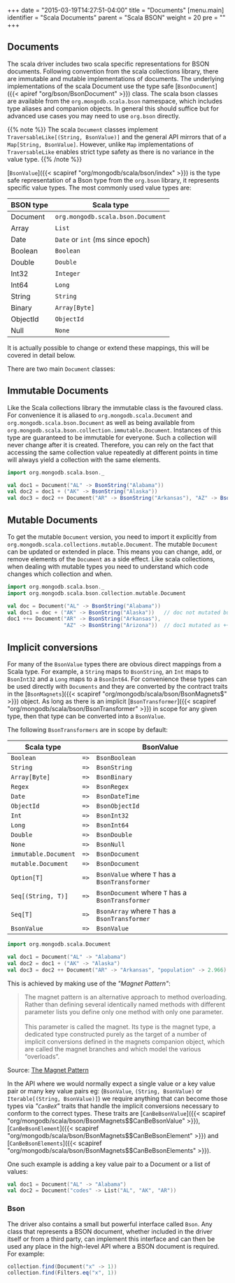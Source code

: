 +++
date = "2015-03-19T14:27:51-04:00"
title = "Documents"
[menu.main]
  identifier = "Scala Documents"
  parent = "Scala BSON"
  weight = 20
  pre = "<i class='fa'></i>"
+++

## Documents

The scala driver includes two scala specific representations for BSON documents. Following convention from the scala collections library,
there are immutable and mutable implementations of documents. The underlying implementations of the scala Document use the type safe 
[`BsonDocument`]({{< apiref "org/bson/BsonDocument" >}}) class. The scala bson classes are available from the `org.mongodb.scala.bson` 
namespace, which includes type aliases and companion objects.  In general this should suffice but for advanced use cases you may need to 
use `org.bson` directly.

{{% note %}}
The scala `Document` classes implement `TraversableLike[(String, BsonValue)]` and the general API mirrors that of a `Map[String, BsonValue]`.
However, unlike `Map` implementations of `TraversableLike` enables strict type safety as there is no variance in the value type.
{{% /note %}}

[`BsonValue`]({{< scapiref "org/mongodb/scala/bson/index" >}}) is the type safe representation of a Bson type from the `org.bson` library, it represents specific value types. The most commonly used value types are: 
   
| BSON type | Scala type                        |
|-----------|-----------------------------------|
| Document  | `org.mongodb.scala.bson.Document` |
| Array     | `List`                            |
| Date      | `Date` or `int` (ms since epoch)  |
| Boolean   | `Boolean`                         |
| Double    | `Double`                          |
| Int32     | `Integer`                         |
| Int64     | `Long`                            |
| String    | `String`                          |
| Binary    | `Array[Byte]`                     |
| ObjectId  | `ObjectId`                        |
| Null      | `None`                            |

It is actually possible to change or extend these mappings, this will be covered in detail below.

There are two main `Document` classes:

## Immutable Documents

Like the Scala collections library the immutable class is the favoured class.  For convenience it is aliased to `org.mongodb.scala.Document`
and `org.mongodb.scala.bson.Document` as well as being available from `org.mongodb.scala.bson.collection.immutable.Document`. Instances of 
this type are guaranteed to be immutable for everyone. Such a collection will never change after it is created. Therefore, you can rely on 
the fact that accessing the same collection value repeatedly at different points in time will always yield a collection with the same elements.

```scala
import org.mongodb.scala.bson._

val doc1 = Document("AL" -> BsonString("Alabama"))
val doc2 = doc1 + ("AK" -> BsonString("Alaska"))
val doc3 = doc2 ++ Document("AR" -> BsonString("Arkansas"), "AZ" -> BsonString("Arizona"))
```

## Mutable Documents

To get the mutable `Document` version, you need to import it explicitly from `org.mongodb.scala.collections.mutable.Document`.  The mutable 
`Document` can be updated or extended in place. This means you can change, add, or remove elements of the `Document` as a side effect. Like 
scala collections, when dealing with mutable types you need to understand which code changes which collection and when.

```scala
import org.mongodb.scala.bson._
import org.mongodb.scala.bson.collection.mutable.Document

val doc = Document("AL" -> BsonString("Alabama"))
val doc1 = doc + ("AK" -> BsonString("Alaska"))   // doc not mutated but new doc created
doc1 ++= Document("AR" -> BsonString("Arkansas"), 
                  "AZ" -> BsonString("Arizona"))  // doc1 mutated as ++= changes in place. 
```

## Implicit conversions

For many of the `BsonValue` types there are obvious direct mappings from a Scala type. For example, a `String` maps to `BsonString`, an `Int`
maps to `BsonInt32` and a `Long` maps to a `BsonInt64`.  For convenience these types can be used directly with `Documents` and they are 
converted by the contract traits in the [`BsonMagnets`]({{< scapiref "org/mongodb/scala/bson/BsonMagnets$" >}}) object. As long as there is
an implicit [`BsonTransformer`]({{< scapiref "org/mongodb/scala/bson/BsonTransformer" >}}) in scope for any given type, then that type can be 
converted into a `BsonValue`.

The following `BsonTransformers` are in scope by default:


| Scala type            |      | BsonValue                                        |
|-----------------------|------|--------------------------------------------------|
| `Boolean`             | `=>` | `BsonBoolean`                                    |
| `String`              | `=>` | `BsonString`                                     |
| `Array[Byte]`         | `=>` | `BsonBinary`                                     |
| `Regex`               | `=>` | `BsonRegex`                                      |
| `Date`                | `=>` | `BsonDateTime`                                   |
| `ObjectId`            | `=>` | `BsonObjectId`                                   |
| `Int`                 | `=>` | `BsonInt32`                                      |
| `Long`                | `=>` | `BsonInt64`                                      |
| `Double`              | `=>` | `BsonDouble`                                     |
| `None`                | `=>` | `BsonNull`                                       |
| `immutable.Document`  | `=>` | `BsonDocument`                                   |
| `mutable.Document`    | `=>` | `BsonDocument`                                   |
| `Option[T]`           | `=>` | `BsonValue` where `T` has a `BsonTransformer`    |
| `Seq[(String, T)]`    | `=>` | `BsonDocument` where `T` has a `BsonTransformer` |
| `Seq[T]`              | `=>` | `BsonArray` where `T` has a `BsonTransformer`    |
| `BsonValue`           | `=>` | `BsonValue`                                      |



```scala
import org.mongodb.scala.Document

val doc1 = Document("AL" -> "Alabama")
val doc2 = doc1 + ("AK" -> "Alaska")
val doc3 = doc2 ++ Document("AR" -> "Arkansas", "population" -> 2.966)
```

This is achieved by making use of the _"Magnet Pattern"_:

> The magnet pattern is an alternative approach to method overloading. Rather than defining several identically named methods with different parameter lists you define only one method with only one parameter.
> <br><br>
> This parameter is called the magnet. Its type is the magnet type, a dedicated type constructed purely as the target of a number of implicit conversions defined in the magnets companion object, which are called the magnet branches and which model the various “overloads”.

Source: [The Magnet Pattern](http://spray.io/blog/2012-12-13-the-magnet-pattern/)


In the API where we would normally expect a single value or a key value pair or many key value pairs eg: (`BsonValue`, `(String, BsonValue)` 
or `Iterable[(String, BsonValue)]`) we require anything that can become those types via _"`CanBeX`"_ traits that handle the implicit 
conversions necessary to conform to the correct types. These traits are [`CanBeBsonValue`]({{< scapiref "org/mongodb/scala/bson/BsonMagnets$$CanBeBsonValue" >}}), 
[`CanBeBsonElement`]({{< scapiref "org/mongodb/scala/bson/BsonMagnets$$CanBeBsonElement" >}}) and
[`CanBeBsonElements`]({{< scapiref "org/mongodb/scala/bson/BsonMagnets$$CanBeBsonElements" >}}). 


One such example is adding a key value pair to a Document or a list of values:

```scala
val doc1 = Document("AL" -> "Alabama")
val doc2 = Document("codes" -> List("AL", "AK", "AR"))
```

### Bson

The driver also contains a small but powerful interface called `Bson`. Any class 
that represents a BSON document, whether included in the driver itself or from a third party, can implement this interface and can then 
be used any place in the high-level API where a BSON document is required. For example:

```scala
collection.find(Document("x" -> 1))
collection.find(Filters.eq("x", 1))
```
